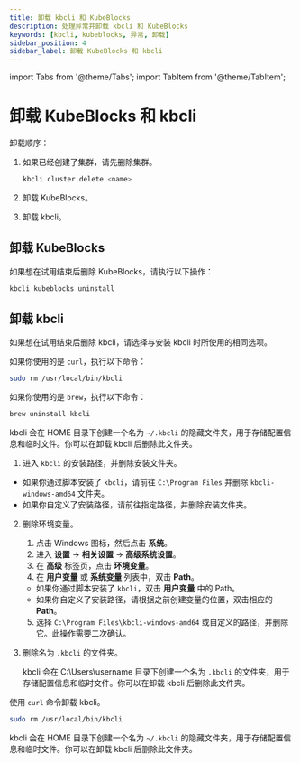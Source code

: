 ```yaml
---
title: 卸载 kbcli 和 KubeBlocks
description: 处理异常并卸载 kbcli 和 KubeBlocks
keywords: [kbcli, kubeblocks, 异常, 卸载]
sidebar_position: 4
sidebar_label: 卸载 KubeBlocks 和 kbcli
---
```


import Tabs from '@theme/Tabs';
import TabItem from '@theme/TabItem';

# 卸载 KubeBlocks 和 kbcli

卸载顺序：

1. 如果已经创建了集群，请先删除集群。
    ```bash
    kbcli cluster delete <name>
    ```
2. 卸载 KubeBlocks。

3. 卸载 kbcli。

## 卸载 KubeBlocks

如果想在试用结束后删除 KubeBlocks，请执行以下操作：

```bash
kbcli kubeblocks uninstall
```

## 卸载 kbcli

如果想在试用结束后删除 kbcli，请选择与安装 kbcli 时所使用的相同选项。

<Tabs>
<TabItem value="macOS" label="macOS" default>

如果你使用的是 `curl`，执行以下命令：

```bash
sudo rm /usr/local/bin/kbcli
```

如果你使用的是 `brew`，执行以下命令：

```bash
brew uninstall kbcli
```

kbcli 会在 HOME 目录下创建一个名为 `~/.kbcli` 的隐藏文件夹，用于存储配置信息和临时文件。你可以在卸载 kbcli 后删除此文件夹。

</TabItem>

<TabItem value="Windows" label="Windows">

1. 进入 `kbcli` 的安装路径，并删除安装文件夹。
  
  - 如果你通过脚本安装了 `kbcli`，请前往 `C:\Program Files` 并删除 `kbcli-windows-amd64` 文件夹。
  - 如果你自定义了安装路径，请前往指定路径，并删除安装文件夹。
  
2. 删除环境变量。
   1. 点击 Windows 图标，然后点击 **系统**。
   2. 进入 **设置** -> **相关设置** -> **高级系统设置**。
   3. 在 **高级** 标签页，点击 **环境变量**。
   4. 在 **用户变量** 或 **系统变量** 列表中，双击 **Path**。
    - 如果你通过脚本安装了 `kbcli`，双击 **用户变量** 中的 Path。
    - 如果你自定义了安装路径，请根据之前创建变量的位置，双击相应的 **Path**。
   5. 选择 `C:\Program Files\kbcli-windows-amd64` 或自定义的路径，并删除它。此操作需要二次确认。

3. 删除名为 `.kbcli` 的文件夹。

    kbcli 会在 C:\Users\username 目录下创建一个名为 `.kbcli` 的文件夹，用于存储配置信息和临时文件。你可以在卸载 kbcli 后删除此文件夹。

</TabItem>

<TabItem value="Linux" label="Linux">

使用 `curl` 命令卸载 kbcli。

```bash
sudo rm /usr/local/bin/kbcli
```

kbcli 会在 HOME 目录下创建一个名为 `~/.kbcli` 的隐藏文件夹，用于存储配置信息和临时文件。你可以在卸载 kbcli 后删除此文件夹。

</TabItem>

</Tabs>
